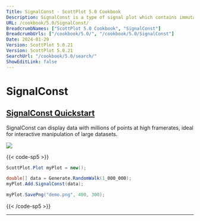 ```yaml
---
Title: SignalConst - ScottPlot 5.0 Cookbook
Description: SignalConst is a type of signal plot which contains immutable data points and occupies more memory but offers greater performance for extremely large datasets. It is rarely needed, but best use for plotting data containing millions of points.
URL: /cookbook/5.0/SignalConst/
BreadcrumbNames: ["ScottPlot 5.0 Cookbook", "SignalConst"]
BreadcrumbUrls: ["/cookbook/5.0/", "/cookbook/5.0/SignalConst"]
Date: 2024-01-29
Version: ScottPlot 5.0.21
Version: ScottPlot 5.0.21
SearchUrl: "/cookbook/5.0/search/"
ShowEditLink: false
---
```


# SignalConst


<h2><a href='/cookbook/5.0/SignalConst/SignalConstQuickstart'>SignalConst Quickstart</a></h2>

SignalConst can display data with millions of points at high framerates, ideal for interactive manipulation of large datasets.

[![](/cookbook/5.0/images/SignalConstQuickstart.png?240128210832)](/cookbook/5.0/images/SignalConstQuickstart.png?240128210832)

{{< code-sp5 >}}

```cs
ScottPlot.Plot myPlot = new();

double[] data = Generate.RandomWalk(1_000_000);
myPlot.Add.SignalConst(data);

myPlot.SavePng("demo.png", 400, 300);

```

{{< /code-sp5 >}}

<hr class='my-5 invisible'>

